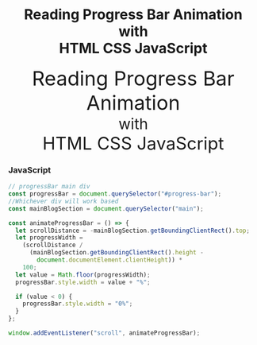 <h1 align="center">Reading Progress Bar Animation <br/> with <br/> HTML CSS JavaScript</h1>

<div align="center">
<p align="center" style="font-size: 40px; margin: 0; padding: 0;">
    Reading Progress Bar Animation
</p>
<p style="font-size: 30px; margin: 0; padding: 0;">with</p>
<p align="center" style="font-size: 35px; margin: 0; padding: 0;">HTML CSS JavaScript</p>
</div>

### JavaScript

```js
// progressBar main div
const progressBar = document.querySelector("#progress-bar");
//Whichever div will work based
const mainBlogSection = document.querySelector("main");

const animateProgressBar = () => {
  let scrollDistance = -mainBlogSection.getBoundingClientRect().top;
  let progressWidth =
    (scrollDistance /
      (mainBlogSection.getBoundingClientRect().height -
        document.documentElement.clientHeight)) *
    100;
  let value = Math.floor(progressWidth);
  progressBar.style.width = value + "%";

  if (value < 0) {
    progressBar.style.width = "0%";
  }
};

window.addEventListener("scroll", animateProgressBar);
```

